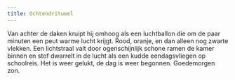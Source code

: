 ```yaml
---
title: Ochtendritueel
---
```

Van achter de daken kruipt hij omhoog als een luchtballon die om de paar minuten een peut warme lucht krijgt. Rood, oranje, en dan alleen nog zwarte vlekken. Een lichtstraal valt door ogenschijnlijk schone ramen de kamer binnen en stof dwarrelt in de lucht als een kudde eendagsvliegen op schoolreis. Het is weer gelukt, de dag is weer begonnen. Goedemorgen zon.
